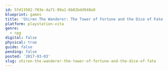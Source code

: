 ```yaml
---
id: 5fd13502-703e-4a71-99a1-6b02bdd948a9
blueprint: games
title: 'Shiren The Wanderer: The Tower of Fortune and the Dice of Fate'
platform: playstation-vita
genre:
  - rpg
digital: false
physical: true
guide: false
pending: false
posted: '2017-03-03'
slug: shiren-the-wanderer-the-tower-of-fortune-and-the-dice-of-fate
---
```

